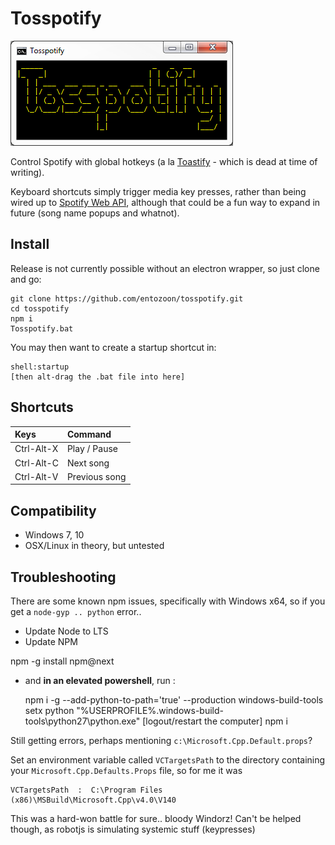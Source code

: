 # Tosspotify

![Screenshot](/posterity/screenshot-1.png "Screenshot")

Control Spotify with global hotkeys (a la [Toastify](https://github.com/aleab/toastify) - which is dead at time of writing).

Keyboard shortcuts simply trigger media key presses, rather than being wired up to [Spotify Web API](https://github.com/thelinmichael/spotify-web-api-node), although that could be a fun way to expand in future (song name popups and whatnot).

## Install

Release is not currently possible without an electron wrapper, so just clone and go:

    git clone https://github.com/entozoon/tosspotify.git
    cd tosspotify
    npm i
    Tosspotify.bat

You may then want to create a startup shortcut in:

    shell:startup
    [then alt-drag the .bat file into here]

## Shortcuts

| Keys       | Command       |
| :--------- | :------------ |
| Ctrl-Alt-X | Play / Pause  |
| Ctrl-Alt-C | Next song     |
| Ctrl-Alt-V | Previous song |

## Compatibility

- Windows 7, 10
- OSX/Linux in theory, but untested

## Troubleshooting

There are some known npm issues, specifically with Windows x64, so if you get a `node-gyp .. python` error..

* Update Node to LTS
* Update NPM

npm -g install npm@next

* and **in an elevated powershell**, run :

    npm i -g --add-python-to-path='true' --production windows-build-tools
    setx python "%USERPROFILE%\.windows-build-tools\python27\python.exe"
    [logout/restart the computer]
    npm i
    
Still getting errors, perhaps mentioning `c:\Microsoft.Cpp.Default.props`?
    
Set an environment variable called `VCTargetsPath` to the directory containing your `Microsoft.Cpp.Defaults.Props` file, so for me it was 
    
    VCTargetsPath  :  C:\Program Files (x86)\MSBuild\Microsoft.Cpp\v4.0\V140
    
This was a hard-won battle for sure.. bloody Windorz! Can't be helped though, as robotjs is simulating systemic stuff (keypresses)
